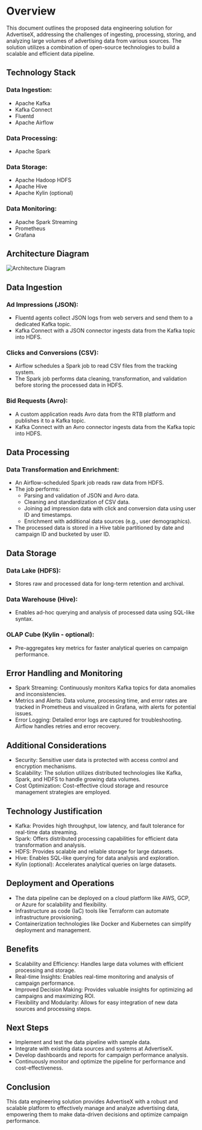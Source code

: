 # Overview

This document outlines the proposed data engineering solution for AdvertiseX, addressing the challenges of ingesting, processing, storing, and analyzing large volumes of advertising data from various sources. The solution utilizes a combination of open-source technologies to build a scalable and efficient data pipeline.

## Technology Stack

### Data Ingestion:
- Apache Kafka
- Kafka Connect
- Fluentd
- Apache Airflow

### Data Processing:
- Apache Spark

### Data Storage:
- Apache Hadoop HDFS
- Apache Hive
- Apache Kylin (optional)

### Data Monitoring:
- Apache Spark Streaming
- Prometheus
- Grafana

## Architecture Diagram
![Architecture Diagram](https://github.com/lokabhiram/pesto/architectural_diagram.png)


## Data Ingestion
### Ad Impressions (JSON):
- Fluentd agents collect JSON logs from web servers and send them to a dedicated Kafka topic.
- Kafka Connect with a JSON connector ingests data from the Kafka topic into HDFS.

### Clicks and Conversions (CSV):
- Airflow schedules a Spark job to read CSV files from the tracking system.
- The Spark job performs data cleaning, transformation, and validation before storing the processed data in HDFS.

### Bid Requests (Avro):
- A custom application reads Avro data from the RTB platform and publishes it to a Kafka topic.
- Kafka Connect with an Avro connector ingests data from the Kafka topic into HDFS.

## Data Processing
### Data Transformation and Enrichment:
- An Airflow-scheduled Spark job reads raw data from HDFS.
- The job performs:
  - Parsing and validation of JSON and Avro data.
  - Cleaning and standardization of CSV data.
  - Joining ad impression data with click and conversion data using user ID and timestamps.
  - Enrichment with additional data sources (e.g., user demographics).
- The processed data is stored in a Hive table partitioned by date and campaign ID and bucketed by user ID.

## Data Storage
### Data Lake (HDFS):
- Stores raw and processed data for long-term retention and archival.

### Data Warehouse (Hive):
- Enables ad-hoc querying and analysis of processed data using SQL-like syntax.

### OLAP Cube (Kylin - optional):
- Pre-aggregates key metrics for faster analytical queries on campaign performance.

## Error Handling and Monitoring
- Spark Streaming: Continuously monitors Kafka topics for data anomalies and inconsistencies.
- Metrics and Alerts: Data volume, processing time, and error rates are tracked in Prometheus and visualized in Grafana, with alerts for potential issues.
- Error Logging: Detailed error logs are captured for troubleshooting. Airflow handles retries and error recovery.

## Additional Considerations
- Security: Sensitive user data is protected with access control and encryption mechanisms.
- Scalability: The solution utilizes distributed technologies like Kafka, Spark, and HDFS to handle growing data volumes.
- Cost Optimization: Cost-effective cloud storage and resource management strategies are employed.

## Technology Justification
- Kafka: Provides high throughput, low latency, and fault tolerance for real-time data streaming.
- Spark: Offers distributed processing capabilities for efficient data transformation and analysis.
- HDFS: Provides scalable and reliable storage for large datasets.
- Hive: Enables SQL-like querying for data analysis and exploration.
- Kylin (optional): Accelerates analytical queries on large datasets.

## Deployment and Operations
- The data pipeline can be deployed on a cloud platform like AWS, GCP, or Azure for scalability and flexibility.
- Infrastructure as code (IaC) tools like Terraform can automate infrastructure provisioning.
- Containerization technologies like Docker and Kubernetes can simplify deployment and management.

## Benefits
- Scalability and Efficiency: Handles large data volumes with efficient processing and storage.
- Real-time Insights: Enables real-time monitoring and analysis of campaign performance.
- Improved Decision Making: Provides valuable insights for optimizing ad campaigns and maximizing ROI.
- Flexibility and Modularity: Allows for easy integration of new data sources and processing steps.

## Next Steps
- Implement and test the data pipeline with sample data.
- Integrate with existing data sources and systems at AdvertiseX.
- Develop dashboards and reports for campaign performance analysis.
- Continuously monitor and optimize the pipeline for performance and cost-effectiveness.

## Conclusion
This data engineering solution provides AdvertiseX with a robust and scalable platform to effectively manage and analyze advertising data, empowering them to make data-driven decisions and optimize campaign performance.
